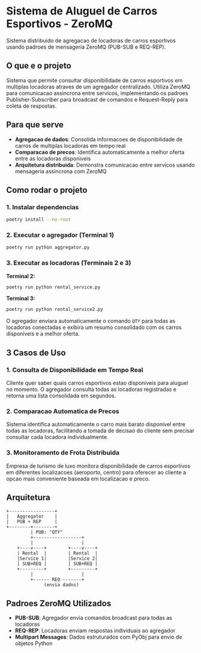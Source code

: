 # Sistema de Aluguel de Carros Esportivos - ZeroMQ

Sistema distribuido de agregacao de locadoras de carros esportivos usando padroes de mensageria ZeroMQ (PUB-SUB e REQ-REP).

## O que e o projeto

Sistema que permite consultar disponibilidade de carros esportivos em multiplas locadoras atraves de um agregador centralizado. Utiliza ZeroMQ para comunicacao assincrona entre servicos, implementando os padroes Publisher-Subscriber para broadcast de comandos e Request-Reply para coleta de respostas.

## Para que serve

- **Agregacao de dados**: Consolida informacoes de disponibilidade de carros de multiplas locadoras em tempo real
- **Comparacao de precos**: Identifica automaticamente a melhor oferta entre as locadoras disponiveis
- **Arquitetura distribuida**: Demonstra comunicacao entre servicos usando mensageria assincrona com ZeroMQ

## Como rodar o projeto

### 1. Instalar dependencias

```bash
poetry install --no-root 
```

### 2. Executar o agregador (Terminal 1)

```bash
poetry run python aggregator.py
```

### 3. Executar as locadoras (Terminais 2 e 3)

**Terminal 2:**
```bash
poetry run python rental_service.py
```

**Terminal 3:**
```bash
poetry run python rental_service2.py
```

O agregador enviara automaticamente o comando `QTY` para todas as locadoras conectadas e exibira um resumo consolidado com os carros disponiveis e a melhor oferta.

## 3 Casos de Uso 

### 1. Consulta de Disponibilidade em Tempo Real
Cliente quer saber quais carros esportivos estao disponiveis para aluguel no momento. O agregador consulta todas as locadoras registradas e retorna uma lista consolidada em segundos.

### 2. Comparacao Automatica de Precos
Sistema identifica automaticamente o carro mais barato disponivel entre todas as locadoras, facilitando a tomada de decisao do cliente sem precisar consultar cada locadora individualmente.

### 3. Monitoramento de Frota Distribuida
Empresa de turismo de luxo monitora disponibilidade de carros esportivos em diferentes localizacoes (aeroporto, centro) para oferecer ao cliente a opcao mais conveniente baseada em localizacao e preco.

## Arquitetura

```
+-----------------+
|   Aggregator    |
|   PUB + REP     |
+--------+--------+
         | PUB: "QTY"
         +------------------+
         |                  |
    +----v----+        +----v----+
    | Rental  |        | Rental  |
    |Service 1|        |Service 2|
    | SUB+REQ |        | SUB+REQ |
    +---------+        +---------+
         |                  |
         +------ REQ -------+
              (envia dados)
```

## Padroes ZeroMQ Utilizados

- **PUB-SUB**: Agregador envia comandos broadcast para todas as locadoras
- **REQ-REP**: Locadoras enviam respostas individuais ao agregador
- **Multipart Messages**: Dados estruturados com PyObj para envio de objetos Python
